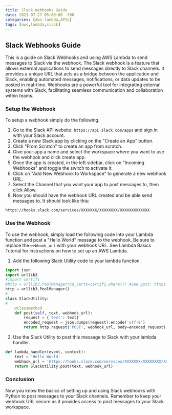```yaml
---
title: Slack Webhooks Guide
date: 2023-07-27 05:00:00 -700
categories: [Aws-lambda,APIs]
tags: [aws,lambda,slack]
---
```


## Slack Webhooks Guide
This is a guide on Slack Webhooks and using AWS Lambda to send messages to Slack via the webhook. The Slack webhook is a feature that allows external applications to send messages directly to Slack channels. It provides a unique URL that acts as a bridge between the application and Slack, enabling automated messages, notifications, or data updates to be posted in real-time. Webhooks are a powerful tool for integrating external systems with Slack, facilitating seamless communication and collaboration within teams.

### Setup the Webhook
To setup a webhook simply do the following.
1. Go to the Slack API website: ```https://api.slack.com/apps``` and sign in with your Slack account.
2. Create a new Slack app by clicking on the "Create an App" button.
3. Click "From Scratch" to create an app from scratch.
4. Give your app a name and select the workspace where you want to use the webhook and click create app.
5. Once the app is created, in the left sidebar, click on "Incoming Webhooks" and toggle the switch to activate it.
6. Click on "Add New Webhook to Workspace" to generate a new webhook URL.
7. Select the Channel that you want your app to post messages to, then click Allow.
8. Now you should have the webhook URL created and be able send messages to. It should look like this:
```
https://hooks.slack.com/services/XXXXXXX/XXXXXXXX/XXXXXXXXXXXXX
```

### Use the Webhook
To use the webhook, simply load the following code into your Lambda function and post a "Hello World" message to the webhook. Be sure to replace the ```webhook_url``` with your webhook URL. See Lambda Basics Tutorial for instructions on how to set up an AWS Lambda.

1. Add the following Slack Utility code to your lambda function.
```python
import json
import urllib3
#import certifi
#http = urllib3.PoolManager(ca_certs=certifi.where()) #See post: https://stackoverflow.com/a/72878639
http = urllib3.PoolManager() 
#
class SlackUtility:
#
	@classmethod
	def post(self, text, webhook_url):
		request = {'text': text}
		encoded_request = json.dumps(request).encode('utf-8')
		return http.request('POST', webhook_url, body=encoded_request)
```

2. Use the Slack Utility to post this message to Slack with your lambda handler.
```python
def lambda_handler(event, context):
	text = 'Hello World'
	webhook_url = 'https://hooks.slack.com/services/XXXXXXX/XXXXXXXX/XXXXXXXXXXXXX'
	return SlackUtility.post(text, webhook_url)
```

### Conclusion
Now you know the basics of setting up and using Slack webhooks with Python to post messages to your Slack channels. Remember to keep your webhook URL secure as it provides access to post messages to your Slack workspace.